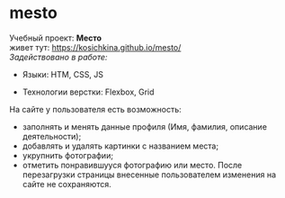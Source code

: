 # mesto 
Учебный проект: **Место**   
живет тут: https://kosichkina.github.io/mesto/   
*Задействовано в работе:* 
+ Языки: HTM, CSS, JS

+ Технологии верстки: Flexbox, Grid

На сайте у пользователя есть возможность: 
- заполнять и менять данные профиля (Имя, фамилия, описание деятельности);
- добавлять и удалять картинки с названием места;
- укрупнить фотографии; 
- отметить понравившууся фотографию или место.
После перезагрузки страницы внесенные пользователем изменения на сайте не сохраняются.



